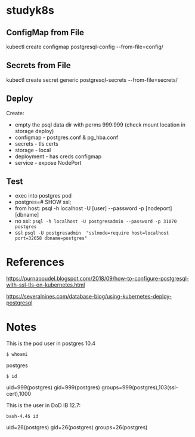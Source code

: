 # studyk8s
## ConfigMap from File
kubectl create configmap postgresql-config --from-file=config/ 

## Secrets from File
kubectl create secret generic postgresql-secrets --from-file=secrets/ 


## Deploy
Create:
* empty the psql data dir with perms 999:999 (check mount location in storage deploy)
* configmap - postgres.conf & pg_hba.conf
* secrets - tls certs
* storage - local 
* deployment - has creds configmap
* service - expose NodePort

## Test
* exec into postgres pod
* postgres=# SHOW ssl;
* from host: psql -h localhost -U [user] --password -p [nodeport] [dbname]
* no ssl: `psql -h localhost -U postgresadmin --password -p 31070 postgres`
* ssl: `psql -U postgresadmin  "sslmode=require host=localhost port=32658 dbname=postgres"`


# References
https://purnapoudel.blogspot.com/2018/09/how-to-configure-postgresql-with-ssl-tls-on-kubernetes.html

https://severalnines.com/database-blog/using-kubernetes-deploy-postgresql

# Notes
This is the pod user in postgres 10.4

`$ whoami`

 postgres

`$ id`

uid=999(postgres) gid=999(postgres) groups=999(postgres),103(ssl-cert),1000


This is the user in DoD IB 12.7:

`bash-4.4$ id`

uid=26(postgres) gid=26(postgres) groups=26(postgres)
